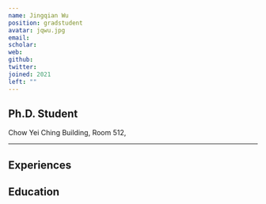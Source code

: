 ```yaml
---
name: Jingqian Wu
position: gradstudent
avatar: jqwu.jpg
email: 
scholar: 
web: 
github: 
twitter: 
joined: 2021
left: ""
---
```






## Ph.D. Student


<i class="fa fa-building"></i> Chow Yei Ching Building, Room 512, 

<hr>

## Experiences


## Education


